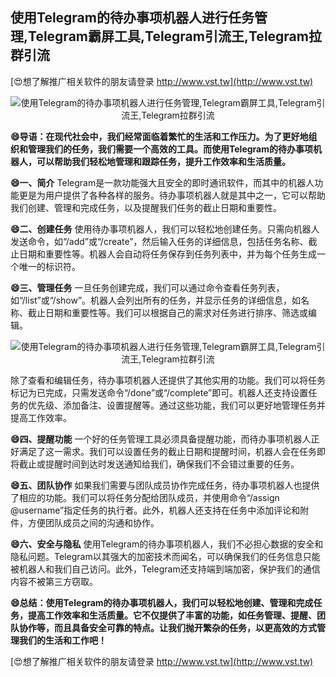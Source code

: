 ## **使用Telegram的待办事项机器人进行任务管理,Telegram霸屏工具,Telegram引流王,Telegram拉群引流**

[😍想了解推广相关软件的朋友请登录 http://www.vst.tw](http://www.vst.tw)

 <center><img src="https://vst.tw/MP4/tuiguang/png/4.png" alt="使用Telegram的待办事项机器人进行任务管理,Telegram霸屏工具,Telegram引流王,Telegram拉群引流"></center>

**😄导语：在现代社会中，我们经常面临着繁忙的生活和工作压力。为了更好地组织和管理我们的任务，我们需要一个高效的工具。而使用Telegram的待办事项机器人，可以帮助我们轻松地管理和跟踪任务，提升工作效率和生活质量。**

**😄一、简介**
Telegram是一款功能强大且安全的即时通讯软件，而其中的机器人功能更是为用户提供了各种各样的服务。待办事项机器人就是其中之一，它可以帮助我们创建、管理和完成任务，以及提醒我们任务的截止日期和重要性。

**😄二、创建任务**
使用待办事项机器人，我们可以轻松地创建任务。只需向机器人发送命令，如“/add”或“/create”，然后输入任务的详细信息，包括任务名称、截止日期和重要性等。机器人会自动将任务保存到任务列表中，并为每个任务生成一个唯一的标识符。

**😄三、管理任务**
一旦任务创建完成，我们可以通过命令查看任务列表，如“/list”或“/show”。机器人会列出所有的任务，并显示任务的详细信息，如名称、截止日期和重要性等。我们可以根据自己的需求对任务进行排序、筛选或编辑。

 <center><img src="https://vst.tw/MP4/tuiguang/png/5.png" alt="使用Telegram的待办事项机器人进行任务管理,Telegram霸屏工具,Telegram引流王,Telegram拉群引流"></center>

除了查看和编辑任务，待办事项机器人还提供了其他实用的功能。我们可以将任务标记为已完成，只需发送命令“/done”或“/complete”即可。机器人还支持设置任务的优先级、添加备注、设置提醒等。通过这些功能，我们可以更好地管理任务并提高工作效率。

**😄四、提醒功能**
一个好的任务管理工具必须具备提醒功能，而待办事项机器人正好满足了这一需求。我们可以设置任务的截止日期和提醒时间，机器人会在任务即将截止或提醒时间到达时发送通知给我们，确保我们不会错过重要的任务。

**😄五、团队协作**
如果我们需要与团队成员协作完成任务，待办事项机器人也提供了相应的功能。我们可以将任务分配给团队成员，并使用命令“/assign @username”指定任务的执行者。此外，机器人还支持在任务中添加评论和附件，方便团队成员之间的沟通和协作。

**😄六、安全与隐私**
使用Telegram的待办事项机器人，我们不必担心数据的安全和隐私问题。Telegram以其强大的加密技术而闻名，可以确保我们的任务信息只能被机器人和我们自己访问。此外，Telegram还支持端到端加密，保护我们的通信内容不被第三方窃取。

**😄总结：使用Telegram的待办事项机器人，我们可以轻松地创建、管理和完成任务，提高工作效率和生活质量。它不仅提供了丰富的功能，如任务管理、提醒、团队协作等，而且具备安全可靠的特点。让我们抛开繁杂的任务，以更高效的方式管理我们的生活和工作吧！**

[😍想了解推广相关软件的朋友请登录 http://www.vst.tw](http://www.vst.tw)



